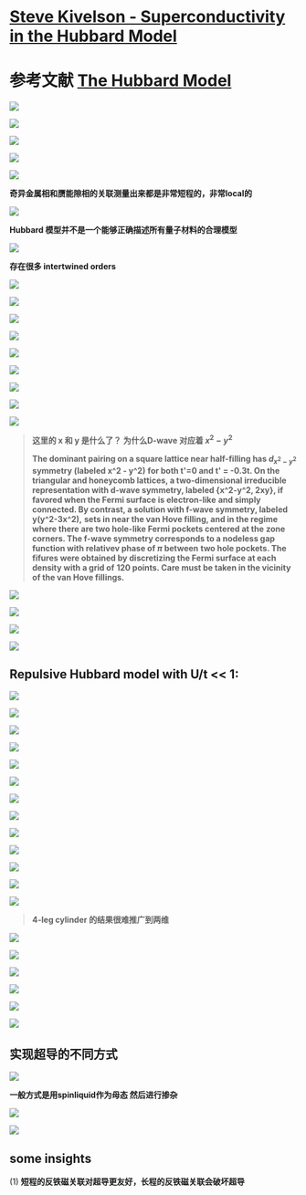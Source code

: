 # [Steve Kivelson - Superconductivity in the Hubbard Model](https://www.youtube.com/watch?v=BBUoKzsyisg)
# 参考文献 [The Hubbard Model](https://www.annualreviews.org/doi/abs/10.1146/annurev-conmatphys-031620-102024)


![](https://github.com/yangyuan16/Literatures_reading/blob/main/strong_correlated_electrons/figs-A-Hubbard-1/fig1.png)

![](https://github.com/yangyuan16/Literatures_reading/blob/main/strong_correlated_electrons/figs-A-Hubbard-1/fig2.png)

![](https://github.com/yangyuan16/Literatures_reading/blob/main/strong_correlated_electrons/figs-A-Hubbard-1/fig3.png)

![](https://github.com/yangyuan16/Literatures_reading/blob/main/strong_correlated_electrons/figs-A-Hubbard-1/fig4.png)

![](https://github.com/yangyuan16/Literatures_reading/blob/main/strong_correlated_electrons/figs-A-Hubbard-1/fig5.png)

**奇异金属相和赝能隙相的关联测量出来都是非常短程的，非常local的**

![](https://github.com/yangyuan16/Literatures_reading/blob/main/strong_correlated_electrons/figs-A-Hubbard-1/fig6.png)

**Hubbard 模型并不是一个能够正确描述所有量子材料的合理模型**

![](https://github.com/yangyuan16/Literatures_reading/blob/main/strong_correlated_electrons/figs-A-Hubbard-1/fig7.png)

**存在很多 intertwined orders**

![](https://github.com/yangyuan16/Literatures_reading/blob/main/strong_correlated_electrons/figs-A-Hubbard-1/fig8.png)

![](https://github.com/yangyuan16/Literatures_reading/blob/main/strong_correlated_electrons/figs-A-Hubbard-1/fig9.png)

![](https://github.com/yangyuan16/Literatures_reading/blob/main/strong_correlated_electrons/figs-A-Hubbard-1/fig10.png)

![](https://github.com/yangyuan16/Literatures_reading/blob/main/strong_correlated_electrons/figs-A-Hubbard-1/fig11.png)

![](https://github.com/yangyuan16/Literatures_reading/blob/main/strong_correlated_electrons/figs-A-Hubbard-1/fig12.png)

![](https://github.com/yangyuan16/Literatures_reading/blob/main/strong_correlated_electrons/figs-A-Hubbard-1/fig13.png)

![](https://github.com/yangyuan16/Literatures_reading/blob/main/strong_correlated_electrons/figs-A-Hubbard-1/fig14.png)

![](https://github.com/yangyuan16/Literatures_reading/blob/main/strong_correlated_electrons/figs-A-Hubbard-1/fig15.png)

![](https://github.com/yangyuan16/Literatures_reading/blob/main/strong_correlated_electrons/figs-A-Hubbard-1/fig16.png)

> **这里的 x 和 y 是什么了？ 为什么D-wave 对应着 $x^2 - y^2$**
>
> **The dominant pairing on a square lattice near half-filling has $d_{x^2-y^2}$ symmetry (labeled x^2 - y^2)**
> **for both t'=0 and t' = -0.3t. On the triangular and honeycomb lattices, a two-dimensional irreducible**
> **representation with d-wave symmetry, labeled {x^2-y^2, 2xy}, if favored when the Fermi surface is electron-like**
> **and simply connected. By contrast, a solution with f-wave symmetry, labeled y(y^2-3x^2),**
> **sets in near the van Hove filling, and in the regime where there are two hole-like Fermi pockets centered at the**
> **zone corners. The f-wave symmetry corresponds to a nodeless gap function with relativev phase of $\pi$ between**
> **two hole pockets. The fifures were obtained by discretizing the Fermi surface at each density with a grid of**
> **120 points. Care must be taken in the vicinity of the van Hove fillings.**


![](https://github.com/yangyuan16/Literatures_reading/blob/main/strong_correlated_electrons/figs-A-Hubbard-1/fig17.png)

![](https://github.com/yangyuan16/Literatures_reading/blob/main/strong_correlated_electrons/figs-A-Hubbard-1/fig18.png)

![](https://github.com/yangyuan16/Literatures_reading/blob/main/strong_correlated_electrons/figs-A-Hubbard-1/fig19.png)

![](https://github.com/yangyuan16/Literatures_reading/blob/main/strong_correlated_electrons/figs-A-Hubbard-1/fig20.png)

## Repulsive Hubbard model with U/t << 1:

![](https://github.com/yangyuan16/Literatures_reading/blob/main/strong_correlated_electrons/figs-A-Hubbard-1/fig21.png)

![](https://github.com/yangyuan16/Literatures_reading/blob/main/strong_correlated_electrons/figs-A-Hubbard-1/fig22.png)

![](https://github.com/yangyuan16/Literatures_reading/blob/main/strong_correlated_electrons/figs-A-Hubbard-1/fig23.png)

![](https://github.com/yangyuan16/Literatures_reading/blob/main/strong_correlated_electrons/figs-A-Hubbard-1/fig24.png)

![](https://github.com/yangyuan16/Literatures_reading/blob/main/strong_correlated_electrons/figs-A-Hubbard-1/fig25.png)

![](https://github.com/yangyuan16/Literatures_reading/blob/main/strong_correlated_electrons/figs-A-Hubbard-1/fig26.png)

![](https://github.com/yangyuan16/Literatures_reading/blob/main/strong_correlated_electrons/figs-A-Hubbard-1/fig27.png)

![](https://github.com/yangyuan16/Literatures_reading/blob/main/strong_correlated_electrons/figs-A-Hubbard-1/fig28.png)

![](https://github.com/yangyuan16/Literatures_reading/blob/main/strong_correlated_electrons/figs-A-Hubbard-1/fig29.png)

![](https://github.com/yangyuan16/Literatures_reading/blob/main/strong_correlated_electrons/figs-A-Hubbard-1/fig30.png)

![](https://github.com/yangyuan16/Literatures_reading/blob/main/strong_correlated_electrons/figs-A-Hubbard-1/fig31.png)

![](https://github.com/yangyuan16/Literatures_reading/blob/main/strong_correlated_electrons/figs-A-Hubbard-1/fig32.png)

![](https://github.com/yangyuan16/Literatures_reading/blob/main/strong_correlated_electrons/figs-A-Hubbard-1/fig33.png)

> **4-leg cylinder 的结果很难推广到两维**

![](https://github.com/yangyuan16/Literatures_reading/blob/main/strong_correlated_electrons/figs-A-Hubbard-1/fig34.png)

![](https://github.com/yangyuan16/Literatures_reading/blob/main/strong_correlated_electrons/figs-A-Hubbard-1/fig35.png)

![](https://github.com/yangyuan16/Literatures_reading/blob/main/strong_correlated_electrons/figs-A-Hubbard-1/fig36.png)

![](https://github.com/yangyuan16/Literatures_reading/blob/main/strong_correlated_electrons/figs-A-Hubbard-1/fig37.png)

![](https://github.com/yangyuan16/Literatures_reading/blob/main/strong_correlated_electrons/figs-A-Hubbard-1/fig38.png)

![](https://github.com/yangyuan16/Literatures_reading/blob/main/strong_correlated_electrons/figs-A-Hubbard-1/fig39.png)


## 实现超导的不同方式

![](https://github.com/yangyuan16/Literatures_reading/blob/main/strong_correlated_electrons/figs-A-Hubbard-1/fig40.png)

**一般方式是用spinliquid作为母态 然后进行掺杂**

![](https://github.com/yangyuan16/Literatures_reading/blob/main/strong_correlated_electrons/figs-A-Hubbard-1/fig41.png)

![](https://github.com/yangyuan16/Literatures_reading/blob/main/strong_correlated_electrons/figs-A-Hubbard-1/fig42.png)


## some insights

(1) **短程的反铁磁关联对超导更友好，长程的反铁磁关联会破坏超导**